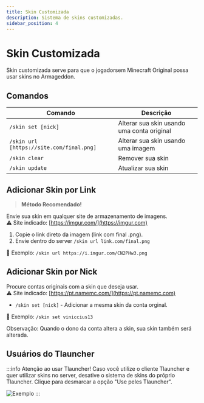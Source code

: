 ```yaml
---
title: Skin Customizada
description: Sistema de skins customizadas.
sidebar_position: 4
---
```


# Skin Customizada

Skin customizada serve para que o jogadorsem Minecraft Original possa usar skins no Armageddon.

## Comandos

| Comando | Descrição |
| ------- | --------- |
| `/skin set [nick]` | Alterar sua skin usando uma conta original |
| `/skin url [https://site.com/final.png]` | Alterar sua skin usando uma imagem |
| `/skin clear` | Remover sua skin |
| `/skin update` | Atualizar sua skin | 

## Adicionar Skin por Link

> **Método Recomendado!**

Envie sua skin em qualquer site de armazenamento de imagens.  
⚠️ Site indicado: [https://imgur.com/](https://imgur.com)

1. Copie o link direto da imagem (link com final .png).
2. Envie dentro do server `/skin url link.com/final.png`  

🎯 Exemplo: `/skin url https://i.imgur.com/CN2PHw3.png`

## Adicionar Skin por Nick

Procure contas originais com a skin que deseja usar.  
⚠️ Site indicado: [https://pt.namemc.com/](https://pt.namemc.com)

* `/skin set [nick]` - Adicionar a mesma skin da conta orginal.  

🎯 Exemplo: `/skin set viniccius13`

Observação: Quando o dono da conta altera a skin, sua skin também será alterada.

## Usuários do Tlauncher

:::info Atenção ao usar Tlauncher!
Caso você utilize o cliente Tlauncher e quer utilizar skins no server, desative o sistema de skins do próprio Tlauncher. Clique para desmarcar a opção "Use peles Tlauncher".
  
![Exemplo](https://cdn.discordapp.com/attachments/730263790377107477/739543620226515016/unknown.png)
:::